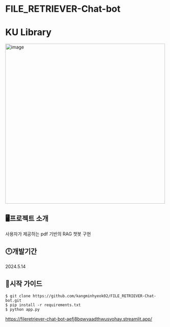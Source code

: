 # FILE_RETRIEVER-Chat-bot

# KU Library
<img src="https://github.com/user-attachments/assets/f4c57ce0-4f03-4ffe-9896-1cde489ccc58" alt="image" width="500"/>


## 🖥프로젝트 소개 
사용자가 제공하는 pdf 기반의 RAG 챗봇 구현

## 🕛개발기간 
2024.5.14

## 🤷시작 가이드

    $ git clone https://github.com/kangminhyeok02/FILE_RETRIEVER-Chat-bot.git
    $ pip install -r requirements.txt
    $ python app.py
    
https://fileretriever-chat-bot-aefj8bqwvaadthwusvohay.streamlit.app/

